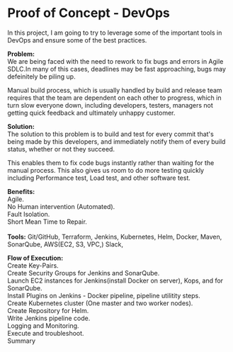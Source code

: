 # Proof of Concept - DevOps

In this project, I am going to try to leverage some of the important tools in DevOps and ensure some of the best practices. 

**Problem:**<br />
We are being faced with the need to rework to fix bugs and errors in Agile SDLC.In many of this cases, deadlines may be fast approaching, bugs may defeinitely be piling up. 

Manual build process, which is usually handled by build and release team requires that the team are dependent on each other to progress, which in turn slow everyone down, including developers, testers, managers not getting quick feedback and ultimately unhappy customer. 

**Solution:**<br />
The solution to this problem is to build and test for every commit that's being made by this developers, and immediately notify them of every build status, whether or not they succeed. 

This enables them to fix code bugs instantly rather than waiting for the manual process. This also gives us room to do more testing quickly including Performance test, Load test, and other software test. 

**Benefits:**<br />
Agile.<br />
No Human intervention (Automated).<br />
Fault Isolation.<br />
Short Mean Time to Repair.<br /><br />
**Tools:** Git/GitHub, Terraform, Jenkins, Kubernetes, Helm, Docker, Maven, SonarQube, AWS(EC2, S3, VPC,) Slack,

**Flow of Execution:** <br />
Create Key-Pairs.<br />
Create Security Groups for Jenkins and SonarQube.<br />
Launch EC2 instances for Jenkins(install Docker on server), Kops, and for SonarQube.<br />
Install Plugins on Jenkins - Docker pipeline, pipeline utilitity steps.<br />
Create Kubernetes cluster (One master and two worker nodes). <br />
Create Repository for Helm. <br />
Write Jenkins pipeline code.<br />
Logging and Monitoring. <br />
Execute and troubleshoot.<br />
Summary
